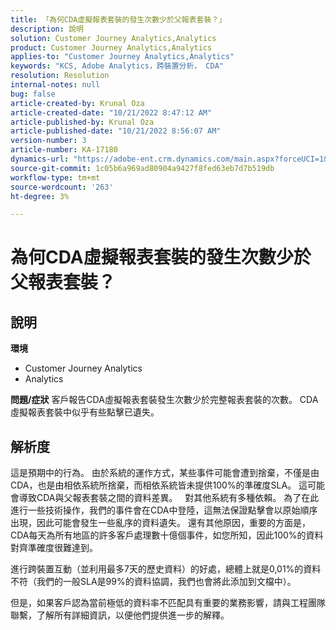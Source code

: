 ```yaml
---
title: 「為何CDA虛擬報表套裝的發生次數少於父報表套裝？」
description: 說明
solution: Customer Journey Analytics,Analytics
product: Customer Journey Analytics,Analytics
applies-to: "Customer Journey Analytics,Analytics"
keywords: "KCS, Adobe Analytics，跨裝置分析， CDA"
resolution: Resolution
internal-notes: null
bug: false
article-created-by: Krunal Oza
article-created-date: "10/21/2022 8:47:12 AM"
article-published-by: Krunal Oza
article-published-date: "10/21/2022 8:56:07 AM"
version-number: 3
article-number: KA-17180
dynamics-url: "https://adobe-ent.crm.dynamics.com/main.aspx?forceUCI=1&pagetype=entityrecord&etn=knowledgearticle&id=e6ec45f4-1c51-ed11-bba2-0022480867fb"
source-git-commit: 1c05b6a969ad80904a9427f8fed63eb7d7b519db
workflow-type: tm+mt
source-wordcount: '263'
ht-degree: 3%

---
```


# 為何CDA虛擬報表套裝的發生次數少於父報表套裝？

## 說明

<b>環境</b>
- Customer Journey Analytics
- Analytics



<b>問題/症狀</b>
客戶報告CDA虛擬報表套裝發生次數少於完整報表套裝的次數。 CDA虛擬報表套裝中似乎有些點擊已遺失。


## 解析度


這是預期中的行為。 由於系統的運作方式，某些事件可能會遭到捨棄，不僅是由CDA，也是由相依系統所捨棄，而相依系統皆未提供100%的準確度SLA。 這可能會導致CDA與父報表套裝之間的資料差異。
 
對其他系統有多種依賴。 為了在此進行一些技術操作，我們的事件會在CDA中登陸，這無法保證點擊會以原始順序出現，因此可能會發生一些亂序的資料遺失。 還有其他原因，重要的方面是，CDA每天為所有地區的許多客戶處理數十億個事件，如您所知，因此100%的資料對齊準確度很難達到。

進行跨裝置互動（並利用最多7天的歷史資料）的好處，總體上就是0,01%的資料不符（我們的一般SLA是99%的資料協調，我們也會將此添加到文檔中）。

但是，如果客戶認為當前極低的資料率不匹配具有重要的業務影響，請與工程團隊聯繫，了解所有詳細資訊，以便他們提供進一步的解釋。
